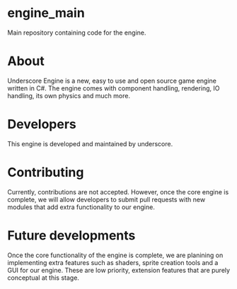 # engine_main
Main repository containing code for the engine.

# About
Underscore Engine is a new, easy to use and open source game engine written in C#. The engine comes with component handling, rendering, IO handling, its own physics and much more.

# Developers
This engine is developed and maintained by underscore.

# Contributing
Currently, contributions are not accepted. However, once the core engine is complete, we will allow developers to submit pull requests with new modules that add extra functionality to our engine.

# Future developments
Once the core functionality of the engine is complete, we are planining on implementing extra features such as shaders, sprite creation tools and a GUI for our engine. These are low priority, extension features that are purely conceptual at this stage.
